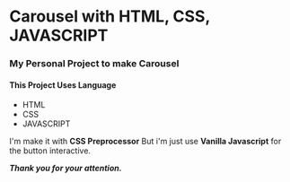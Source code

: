 # Carousel with HTML, CSS, JAVASCRIPT
### **My Personal Project to make Carousel**
#### This Project Uses Language
- HTML
- CSS
- JAVASCRIPT
<p>I'm make it with <b>CSS Preprocessor</b>
But i'm just use <b>Vanilla Javascript</b> for the button interactive.</p>

***Thank you for your attention.***
